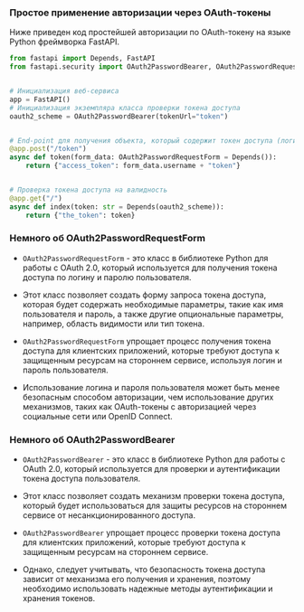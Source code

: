 ### Простое применение авторизации через OAuth-токены

Ниже приведен код простейшей авторизации по OAuth-токену на языке Python фреймворка FastAPI.

```python
from fastapi import Depends, FastAPI
from fastapi.security import OAuth2PasswordBearer, OAuth2PasswordRequestForm


# Инициализация веб-сервиса
app = FastAPI()
# Инициализация экземпляра класса проверки токена доступа
oauth2_scheme = OAuth2PasswordBearer(tokenUrl="token")


# End-point для получения объекта, который содержит токен доступа (логин, пароль и т.д.)
@app.post("/token")
async def token(form_data: OAuth2PasswordRequestForm = Depends()):
    return {"access_token": form_data.username + "token"}


# Проверка токена доступа на валидность
@app.get("/")
async def index(token: str = Depends(oauth2_scheme)):
    return {"the_token": token}
```

### Немного об OAuth2PasswordRequestForm

- `OAuth2PasswordRequestForm` - это класс в библиотеке Python для работы с OAuth 2.0, который используется для получения токена доступа по логину и паролю пользователя. 

- Этот класс позволяет создать форму запроса токена доступа, которая будет содержать необходимые параметры, такие как имя пользователя и пароль, а также другие опциональные параметры, например, область видимости или тип токена. 

- `OAuth2PasswordRequestForm` упрощает процесс получения токена доступа для клиентских приложений, которые требуют доступа к защищенным ресурсам на стороннем сервисе, используя логин и пароль пользователя. 

- Использование логина и пароля пользователя может быть менее безопасным способом авторизации, чем использование других механизмов, таких как OAuth-токены с авторизацией через социальные сети или OpenID Connect.

### Немного об OAuth2PasswordBearer

- `OAuth2PasswordBearer` - это класс в библиотеке Python для работы с OAuth 2.0, который используется для проверки и аутентификации токена доступа пользователя. 

- Этот класс позволяет создать механизм проверки токена доступа, который будет использоваться для защиты ресурсов на стороннем сервисе от несанкционированного доступа. 

- `OAuth2PasswordBearer` упрощает процесс проверки токена доступа для клиентских приложений, которые требуют доступа к защищенным ресурсам на стороннем сервисе. 

- Однако, следует учитывать, что безопасность токена доступа зависит от механизма его получения и хранения, поэтому необходимо использовать надежные методы аутентификации и хранения токенов.